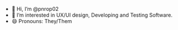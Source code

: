- 👋 Hi, I’m @pnrop02
- 👀 I’m interested in UX/UI design, Developing and Testing Software.
- 😄 Pronouns: They/Them
<!-- 🌱 I’m currently learning ...
- 💞️ I’m looking to collaborate on ...
- 📫 How to reach me ...
- ⚡ Fun fact: ... -->



<!---
pnrop02/pnrop02 is a ✨ special ✨ repository because its `README.md` (this file) appears on your GitHub profile.
You can click the Preview link to take a look at your changes.
--->

